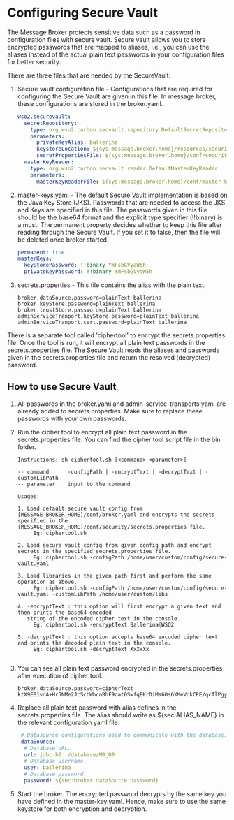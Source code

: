 # Configuring Secure Vault

The Message Broker protects sensitive data such as a password in configuration files with secure vault. Secure vault 
allows you to store encrypted passwords that are mapped to aliases, i.e., you can use the aliases instead of the actual 
plain text passwords in your configuration files for better security.

There are three files that are needed by the SecureVault:

1. Secure vault configuration file - Configurations that are required for configuring the Secure Vault are given in 
this file. In message broker, these configurations are stored in the broker.yaml. 

    ```yaml
    wso2.securevault:
      secretRepository:
        type: org.wso2.carbon.secvault.repository.DefaultSecretRepository
        parameters:
          privateKeyAlias: ballerina
          keystoreLocation: ${sys:message.broker.home}/resources/security/keystore.jks
          secretPropertiesFile: ${sys:message.broker.home}/conf/security/secrets.properties
      masterKeyReader:
        type: org.wso2.carbon.secvault.reader.DefaultMasterKeyReader
        parameters:
          masterKeyReaderFile: ${sys:message.broker.home}/conf/master-keys.yaml
    ```

2. master-keys.yaml - The default Secure Vault implementation is based on the Java Key Store (JKS). Passwords that are 
needed to access the JKS and Keys are specified in this file. The passwords given in this file should be the base64 
format and the explicit type specifier (!!binary) is a must. The permanent property decides whether to keep this file 
after reading through the Secure Vault. If you set it to false, then the file will be deleted once broker started.

    ```yaml
    permanent: true
    masterKeys:
      keyStorePassword: !!binary YmFsbGVyaW5h
      privateKeyPassword: !!binary YmFsbGVyaW5h
    ```

3. secrets.properties - This file contains the alias with the plain text.

    ```properties
    broker.dataSource.password=plainText ballerina
    broker.keyStore.password=plainText ballerina
    broker.trustStore.password=plainText ballerina
    adminServiceTranport.keyStore.password=plainText ballerina
    adminServiceTranport.cert.password=plainText ballerina
    ```

There is a separate tool called 'ciphertool' to encrypt the secrets.properties file. Once the tool is run, it will 
encrypt all plain text passwords in the secrets.properties file. The Secure Vault reads the aliases and passwords given 
in the secrets.properties file and return the resolved (decrypted) password.

## How to use Secure Vault

1. All passwords in the broker.yaml and admin-service-transports.yaml are already added to secrets.properties. Make 
sure to replace these passwords with your own passwords.

2. Run the cipher tool to encrypt all plain text password in the secrets.properties file. You can find the cipher tool 
script file in the bin folder.
    
    ```text
    Instructions: sh ciphertool.sh [<command> <parameter>]
    
    -- command      -configPath | -encryptText | -decryptText | -customLibPath
    -- parameter    input to the command
    
    Usages:
    
    1. Load default secure vault config from [MESSAGE_BROKER_HOME]/conf/broker.yaml and encrypts the secrets specified in the [MESSAGE_BROKER_HOME]/conf/security/secrets.properties file. 
         Eg: ciphertool.sh
    
    2. Load secure vault config from given config path and encrypt secrets in the specified secrets.properties file.
         Eg: ciphertool.sh -configPath /home/user/custom/config/secure-vault.yaml
    
    3. Load libraries in the given path first and perform the same operation as above.
         Eg: ciphertool.sh -configPath /home/user/custom/config/secure-vault.yaml -customLibPath /home/user/custom/libs
    
    4. -encryptText : this option will first encrypt a given text and then prints the base64 encoded
       string of the encoded cipher text in the console.
         Eg: ciphertool.sh -encryptText Ballerina@WSO2
    
    5. -decryptText : this option accepts base64 encoded cipher text and prints the decoded plain text in the console.
         Eg: ciphertool.sh -decryptText XxXxXx   
     
    ```

3. You can see all plain text password encrypted in the secrets.properties after execution of cipher tool.

    ```properties
    broker.dataSource.password=cipherText ktX9EB1vdA+Hr5NMe2JcScbWbcnBhF9oat0SwfqEKrDiMs60s6XMeVokCEE/qcTlPgy/oKpSVxy/kOTIUOajO7DqCRBgiWCp06eIrpGGyV5Q7b/WERw52yM7UUyKhZpaJR78UDZ2d5zad3LKMJhQVwIJ0JEMERp2Y5tOx3GUvCzNlsecRWyYGe8shKhXA2yC14y2FoaHJBQKwhMpUheuHIQIuPq903tal444NYg63UyD+vrjKr841BEE+7QxVugatuVap5yeOeNVDNXFNw2YPfFsJTR/QSN8hwhBWFcCPltR4cxd03movvuMLwYO3EWKIc+nR9qZ894ha7nATD6L+g\=\=
    ```

4. Replace all plain text password with alias defines in the secrets.properties file. The alias should write as ${sec:ALIAS_NAME} 
in the relevant configuration yaml file.

    ```yaml
     # Datasource configurations used to communicate with the database.
     dataSource:
      # Database URL.
      url: jdbc:h2:./database/MB_DB
      # Database username.
      user: ballerina
      # Database password.
      password: ${sec:broker.dataSource.password}
    ```
    
5. Start the broker. The encrypted password decrypts by the same key you have defined in the master-key.yaml. Hence, 
   make sure to use the same keystore for both encryption and decryption. 